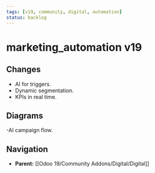 ```yaml
---
tags: [v19, community, digital, automation]
status: backlog
---
```

# marketing_automation v19

## Changes
- AI for triggers.
- Dynamic segmentation.
- KPIs in real time.

## Diagrams
-AI campaign flow.






## Navigation
- **Parent:** [[Odoo 19/Community Addons/Digital/Digital]]
